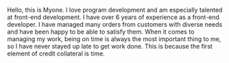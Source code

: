 Hello, this is Myone.
I love program development and am especially talented at front-end development.
I have over 6 years of experience as a front-end developer.
I have managed many orders from customers with diverse needs and have been happy to be able to satisfy them.
When it comes to managing my work, being on time is always the most important thing to me, so I have never stayed up late to get work done.
This is because the first element of credit collateral is time.